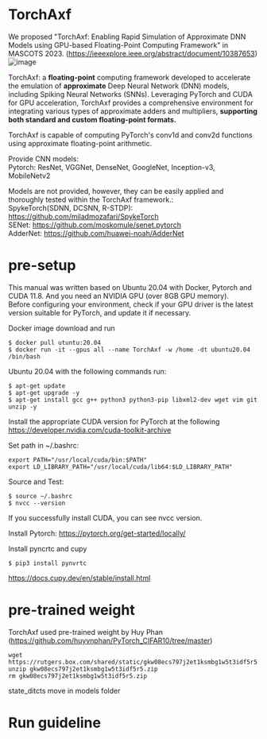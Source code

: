 # TorchAxf
We proposed "TorchAxf: Enabling Rapid Simulation of Approximate DNN Models using GPU-based Floating-Point Computing Framework" in MASCOTS 2023. (https://ieeexplore.ieee.org/abstract/document/10387653)
![image](https://github.com/rhkr9609/TorchAxf/assets/45326283/71269312-d161-4ce2-9dd1-0a397820142d)

TorchAxf: a **floating-point** computing framework developed to accelerate the emulation of **approximate** Deep Neural Network (DNN) models, including Spiking Neural Networks (SNNs). Leveraging PyTorch and CUDA for GPU acceleration, TorchAxf provides a comprehensive environment for integrating various types of approximate adders and multipliers, **supporting both standard and custom floating-point formats.**

TorchAxf is capable of computing PyTorch's conv1d and conv2d functions using approximate floating-point arithmetic.

Provide CNN models: <br/>
Pytorch: ResNet, VGGNet, DenseNet, GoogleNet, Inception-v3, MobileNetv2 <br/>
 
Models are not provided, however, they can be easily applied and thoroughly tested within the TorchAxf framework.: <br/>
SpykeTorch(SDNN, DCSNN, R-STDP): https://github.com/miladmozafari/SpykeTorch <br/>
SENet: https://github.com/moskomule/senet.pytorch <br/>
AdderNet: https://github.com/huawei-noah/AdderNet

# pre-setup
This manual was written based on Ubuntu 20.04 with Docker, Pytorch and CUDA 11.8. And you need an NVIDIA GPU (over 8GB GPU memory). <br/>
Before configuring your environment, check if your GPU driver is the latest version suitable for PyTorch, and update it if necessary. 

Docker image download and run
```
$ docker pull utuntu:20.04
$ docker run -it --gpus all --name TorchAxf -w /home -dt ubuntu20.04 /bin/bash
```

Ubuntu 20.04 with the following commands run:
```
$ apt-get update
$ apt-get upgrade -y
$ apt-get install gcc g++ python3 python3-pip libxml2-dev wget vim git unzip -y
```

Install the appropriate CUDA version for PyTorch at the following https://developer.nvidia.com/cuda-toolkit-archive 

Set path in ~/.bashrc:
```
export PATH="/usr/local/cuda/bin:$PATH"
export LD_LIBRARY_PATH="/usr/local/cuda/lib64:$LD_LIBRARY_PATH"
```
Source and Test:
```
$ source ~/.bashrc
$ nvcc --version
```
If you successfully install CUDA, you can see nvcc version.

Install Pytorch: https://pytorch.org/get-started/locally/

Install pyncrtc and cupy
```
$ pip3 install pynvrtc
```
https://docs.cupy.dev/en/stable/install.html

# pre-trained weight
TorchAxf used pre-trained weight by Huy Phan (https://github.com/huyvnphan/PyTorch_CIFAR10/tree/master)
```
wget https://rutgers.box.com/shared/static/gkw08ecs797j2et1ksmbg1w5t3idf5r5.zip
unzip gkw08ecs797j2et1ksmbg1w5t3idf5r5.zip
rm gkw08ecs797j2et1ksmbg1w5t3idf5r5.zip
```
state_ditcts move in models folder
# Run guideline
